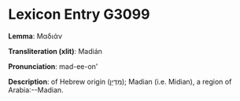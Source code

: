 # Lexicon Entry G3099

**Lemma**: Μαδιάν

**Transliteration (xlit)**: Madián

**Pronunciation**: mad-ee-on'

**Description**:
of Hebrew origin (מִדְיָן); Madian (i.e. Midian), a region of Arabia:--Madian.
